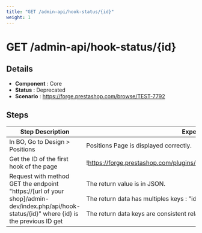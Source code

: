 ```yaml
---
title: "GET /admin-api/hook-status/{id}"
weight: 1
---
```


# GET /admin-api/hook-status/{id}
## Details
* **Component** : Core
* **Status** : Deprecated
* **Scenario** : https://forge.prestashop.com/browse/TEST-7792

## Steps
| Step Description | Expected result |
| ----- | ----- |
| In BO, Go to Design > Positions | Positions Page is displayed correctly. |
| Get the ID of the first hook of the page | !https://forge.prestashop.com/plugins/servlet/raven/attachment/1571/ID+hook.png|width=777,height=514! |
| Request with method GET the endpoint "https://[url of your shop]/admin-dev/index.php/api/hook-status/\{id}" where \{id} is the previous ID get | The return value is in JSON.<br><br>The return data has multiples keys : "id", "active"<br><br>The return data keys are consistent relative to BackOffice data. |
